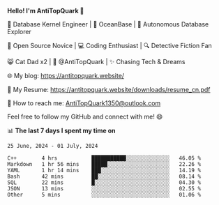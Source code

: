 
**Hello! I'm AntiTopQuark 👋**

🔧 Database Kernel Engineer | 🌊 OceanBase | 🤖 Autonomous Database Explorer

🌱 Open Source Novice | 💻 Coding Enthusiast | 🔍 Detective Fiction Fan

😸 Cat Dad x2 | 🎉 @AntiTopQuark | ✨ Chasing Tech & Dreams

🌐 My blog: https://antitopquark.website/

📄 My Resume: https://antitopquark.website/downloads/resume_cn.pdf

📧 How to reach me: AntiTopQuark1350@outlook.com

Feel free to follow my GitHub and connect with me! 😄

📊 **The last 7 days I spent my time on** 

<!--START_SECTION:waka-->
```text
25 June, 2024 - 01 July, 2024

C++        4 hrs           ███████████░░░░░░░░░░░░░░   46.05 % 
Markdown   1 hr 56 mins    █████░░░░░░░░░░░░░░░░░░░░   22.26 % 
YAML       1 hr 14 mins    ███░░░░░░░░░░░░░░░░░░░░░░   14.19 % 
Bash       42 mins         ██░░░░░░░░░░░░░░░░░░░░░░░   08.14 % 
SQL        22 mins         █░░░░░░░░░░░░░░░░░░░░░░░░   04.30 % 
JSON       13 mins         ░░░░░░░░░░░░░░░░░░░░░░░░░   02.55 % 
Other      5 mins          ░░░░░░░░░░░░░░░░░░░░░░░░░   01.06 %
```
<!--END_SECTION:waka-->


